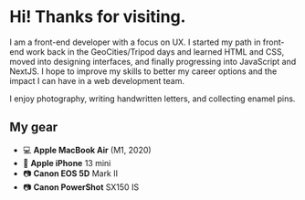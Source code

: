 # Hi! Thanks for visiting.

I am a front-end developer with a focus on UX. I started my path in front-end work back in the GeoCities/Tripod days and learned HTML and CSS, moved into designing interfaces, and finally progressing into JavaScript and NextJS. I hope to improve my skills to better my career options and the impact I can have in a web development team.

I enjoy photography, writing handwritten letters, and collecting enamel pins.

## My gear

- 💻 **Apple MacBook Air** (M1, 2020)
- 📱 **Apple iPhone** 13 mini
- 📷 **Canon EOS 5D** Mark II
- 📷 **Canon PowerShot** SX150 IS
